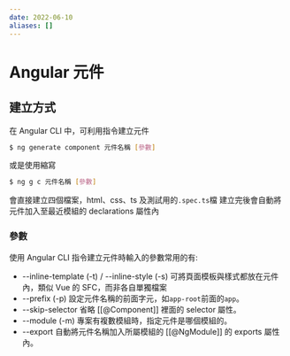 ```yaml
---
date: 2022-06-10
aliases: []
---
```


# Angular 元件

## 建立方式

在 Angular CLI 中，可利用指令建立元件

```sh
$ ng generate component 元件名稱 [參數]
```

或是使用縮寫

```sh
$ ng g c 元件名稱 [參數]
```

會直接建立四個檔案，html、css、ts 及測試用的`.spec.ts`檔
建立完後會自動將元件加入至最近模組的 declarations 屬性內

### 參數

使用 Angular CLI 指令建立元件時輸入的參數常用的有:

-   --inline-template (-t) / --inline-style (-s)
    可將頁面模板與樣式都放在元件內，類似 Vue 的 SFC，而非各自單獨檔案
-   --prefix (-p)
    設定元件名稱的前面字元，如`app-root`前面的`app`。
-   --skip-selector
    省略 [[@Component]] 裡面的 selector 屬性。
-   --module (-m)
    專案有複數模組時，指定元件是哪個模組的。
-   --export
    自動將元件名稱加入所屬模組的 [[@NgModule]] 的 exports 屬性內。
